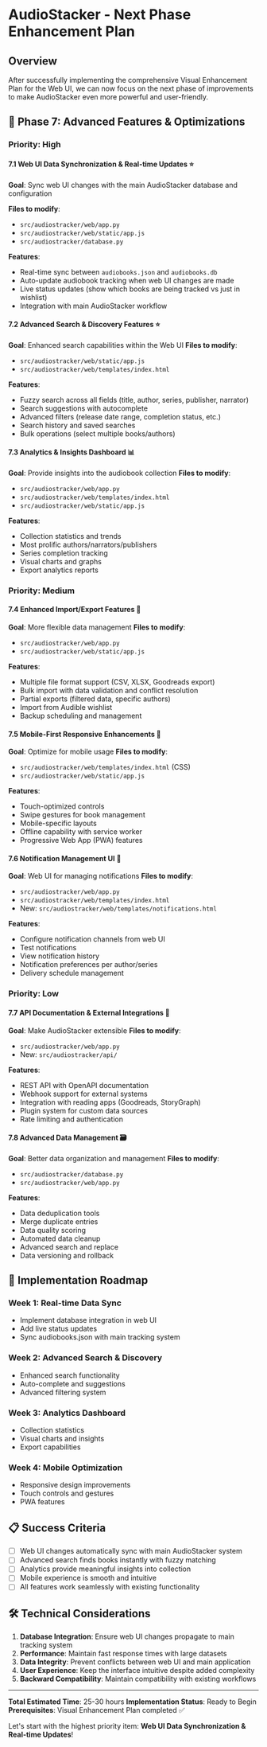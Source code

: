 # AudioStacker - Next Phase Enhancement Plan

## Overview

After successfully implementing the comprehensive Visual Enhancement Plan for the Web UI, we can now focus on the next phase of improvements to make AudioStacker even more powerful and user-friendly.

## 🚀 Phase 7: Advanced Features & Optimizations

### Priority: High

#### 7.1 Web UI Data Synchronization & Real-time Updates ⭐

**Goal**: Sync web UI changes with the main AudioStacker database and configuration

**Files to modify**:

- `src/audiostracker/web/app.py`
- `src/audiostracker/web/static/app.js`
- `src/audiostracker/database.py`

**Features**:

- Real-time sync between `audiobooks.json` and `audiobooks.db`
- Auto-update audiobook tracking when web UI changes are made
- Live status updates (show which books are being tracked vs just in wishlist)
- Integration with main AudioStacker workflow

#### 7.2 Advanced Search & Discovery Features ⭐

**Goal**: Enhanced search capabilities within the Web UI
**Files to modify**:

- `src/audiostracker/web/static/app.js`
- `src/audiostracker/web/templates/index.html`

**Features**:

- Fuzzy search across all fields (title, author, series, publisher, narrator)
- Search suggestions with autocomplete
- Advanced filters (release date range, completion status, etc.)
- Search history and saved searches
- Bulk operations (select multiple books/authors)

#### 7.3 Analytics & Insights Dashboard 📊

**Goal**: Provide insights into the audiobook collection
**Files to modify**:

- `src/audiostracker/web/app.py`
- `src/audiostracker/web/templates/index.html`
- `src/audiostracker/web/static/app.js`

**Features**:

- Collection statistics and trends
- Most prolific authors/narrators/publishers
- Series completion tracking
- Visual charts and graphs
- Export analytics reports

### Priority: Medium

#### 7.4 Enhanced Import/Export Features 📁

**Goal**: More flexible data management
**Files to modify**:

- `src/audiostracker/web/app.py`
- `src/audiostracker/web/static/app.js`

**Features**:

- Multiple file format support (CSV, XLSX, Goodreads export)
- Bulk import with data validation and conflict resolution
- Partial exports (filtered data, specific authors)
- Import from Audible wishlist
- Backup scheduling and management

#### 7.5 Mobile-First Responsive Enhancements 📱

**Goal**: Optimize for mobile usage
**Files to modify**:

- `src/audiostracker/web/templates/index.html` (CSS)
- `src/audiostracker/web/static/app.js`

**Features**:

- Touch-optimized controls
- Swipe gestures for book management
- Mobile-specific layouts
- Offline capability with service worker
- Progressive Web App (PWA) features

#### 7.6 Notification Management UI 🔔

**Goal**: Web UI for managing notifications
**Files to modify**:

- `src/audiostracker/web/app.py`
- `src/audiostracker/web/templates/index.html`
- New: `src/audiostracker/web/templates/notifications.html`

**Features**:

- Configure notification channels from web UI
- Test notifications
- View notification history
- Notification preferences per author/series
- Delivery schedule management

### Priority: Low

#### 7.7 API Documentation & External Integrations 🔌

**Goal**: Make AudioStacker extensible
**Files to modify**:

- `src/audiostracker/web/app.py`
- New: `src/audiostracker/api/`

**Features**:

- REST API with OpenAPI documentation
- Webhook support for external systems
- Integration with reading apps (Goodreads, StoryGraph)
- Plugin system for custom data sources
- Rate limiting and authentication

#### 7.8 Advanced Data Management 🗃️

**Goal**: Better data organization and management
**Files to modify**:

- `src/audiostracker/database.py`
- `src/audiostracker/web/app.py`

**Features**:

- Data deduplication tools
- Merge duplicate entries
- Data quality scoring
- Automated data cleanup
- Advanced search and replace
- Data versioning and rollback

## 🎯 Implementation Roadmap

### Week 1: Real-time Data Sync

- Implement database integration in web UI
- Add live status updates
- Sync audiobooks.json with main tracking system

### Week 2: Advanced Search & Discovery

- Enhanced search functionality
- Auto-complete and suggestions
- Advanced filtering system

### Week 3: Analytics Dashboard

- Collection statistics
- Visual charts and insights
- Export capabilities

### Week 4: Mobile Optimization

- Responsive design improvements
- Touch controls and gestures
- PWA features

## 📋 Success Criteria

- [ ] Web UI changes automatically sync with main AudioStacker system
- [ ] Advanced search finds books instantly with fuzzy matching
- [ ] Analytics provide meaningful insights into collection
- [ ] Mobile experience is smooth and intuitive
- [ ] All features work seamlessly with existing functionality

## 🛠️ Technical Considerations

1. **Database Integration**: Ensure web UI changes propagate to main tracking system
2. **Performance**: Maintain fast response times with large datasets
3. **Data Integrity**: Prevent conflicts between web UI and main application
4. **User Experience**: Keep the interface intuitive despite added complexity
5. **Backward Compatibility**: Maintain compatibility with existing workflows

---

**Total Estimated Time**: 25-30 hours
**Implementation Status**: Ready to Begin
**Prerequisites**: Visual Enhancement Plan completed ✅

Let's start with the highest priority item: **Web UI Data Synchronization & Real-time Updates**!
